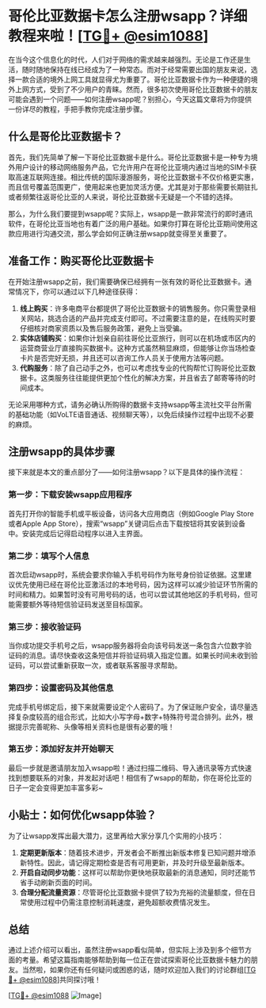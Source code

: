 # 哥伦比亚数据卡怎么注册wsapp？详细教程来啦！[[TG💪+ @esim1088](https://t.me/s/esim1088)]

在当今这个信息化的时代，人们对于网络的需求越来越强烈。无论是工作还是生活，随时随地保持在线已经成为了一种常态。而对于经常需要出国的朋友来说，选择一款合适的境外上网工具就显得尤为重要了。哥伦比亚数据卡作为一种便捷的境外上网方式，受到了不少用户的青睐。然而，很多初次使用哥伦比亚数据卡的朋友可能会遇到一个问题——如何注册wsapp呢？别担心，今天这篇文章将为你提供一份详尽的教程，手把手教你完成注册步骤。

## 什么是哥伦比亚数据卡？

首先，我们先简单了解一下哥伦比亚数据卡是什么。哥伦比亚数据卡是一种专为境外用户设计的移动网络服务产品，它允许用户在哥伦比亚境内通过当地的SIM卡获取高速互联网连接。相比传统的国际漫游服务，哥伦比亚数据卡不仅价格更实惠，而且信号覆盖范围更广，使用起来也更加灵活方便。尤其是对于那些需要长期驻扎或者频繁往返哥伦比亚的人来说，哥伦比亚数据卡无疑是一个不错的选择。

那么，为什么我们要提到wsapp呢？实际上，wsapp是一款非常流行的即时通讯软件，在哥伦比亚当地也有着广泛的用户基础。如果你打算在哥伦比亚期间使用这款应用进行沟通交流，那么学会如何正确注册wsapp就变得至关重要了。

## 准备工作：购买哥伦比亚数据卡

在开始注册wsapp之前，我们需要确保已经拥有一张有效的哥伦比亚数据卡。通常情况下，你可以通过以下几种途径获得：

1. **线上购买**：许多电商平台都提供了哥伦比亚数据卡的销售服务。你只需登录相关网站，挑选合适的产品并完成支付即可。不过需要注意的是，在线购买时要仔细核对商家资质以及售后服务政策，避免上当受骗。
2. **实体店铺购买**：如果你计划亲自前往哥伦比亚旅行，则可以在机场或市区内的运营商营业厅直接购买数据卡。这种方式虽然稍显麻烦，但能够让你当场检查卡片是否完好无损，并且还可以咨询工作人员关于使用方法等问题。
3. **代购服务**：除了自己动手之外，也可以考虑找专业的代购帮忙订购哥伦比亚数据卡。这类服务往往能提供更加个性化的解决方案，并且省去了邮寄等待的时间成本。

无论采用哪种方式，请务必确认所购得的数据卡支持wsapp等主流社交平台所需的基础功能（如VoLTE语音通话、视频聊天等），以免后续操作过程中出现不必要的麻烦。

## 注册wsapp的具体步骤

接下来就是本文的重点部分了——如何注册wsapp？以下是具体的操作流程：

### 第一步：下载安装wsapp应用程序

首先打开你的智能手机或平板设备，访问各大应用商店（例如Google Play Store或者Apple App Store），搜索“wsapp”关键词后点击下载按钮将其安装到设备中。安装完成后记得启动程序以进入主界面。

### 第二步：填写个人信息

首次启动wsapp时，系统会要求你输入手机号码作为账号身份验证依据。这里建议优先使用已经在哥伦比亚激活过的本地号码，因为这样可以减少验证环节所需的时间和精力。如果暂时没有可用号码的话，也可以尝试其他地区的手机号码，但可能需要额外等待短信验证码发送至目标国家。

### 第三步：接收验证码

当你成功提交手机号之后，wsapp服务器将会向该号码发送一条包含六位数字验证码的消息。请尽快查收这条短信并将验证码填入指定位置。如果长时间未收到验证码，可以尝试重新获取一次，或者联系客服寻求帮助。

### 第四步：设置密码及其他信息

完成手机号绑定后，接下来就需要设定个人密码了。为了保证账户安全，请尽量选择复杂度较高的组合形式，比如大小写字母+数字+特殊符号混合排列。此外，根据提示完善昵称、头像等相关资料也是很有必要的哦！

### 第五步：添加好友并开始聊天

最后一步就是邀请朋友加入wsapp啦！通过扫描二维码、导入通讯录等方式快速找到想要联系的对象，并发起对话吧！相信有了wsapp的帮助，你在哥伦比亚的日子一定会变得更加丰富多彩~

## 小贴士：如何优化wsapp体验？

为了让wsapp发挥出最大潜力，这里再给大家分享几个实用的小技巧：

1. **定期更新版本**：随着技术进步，开发者会不断推出新版本修复已知问题并增添新特性。因此，请记得定期检查是否有可用更新，并及时升级至最新版本。
2. **开启自动同步功能**：这样可以帮助你更快地获取最新的消息通知，同时还能节省手动刷新页面的时间。
3. **合理分配流量资源**：尽管哥伦比亚数据卡提供了较为充裕的流量额度，但在日常使用过程中仍需注意控制消耗速度，避免超额收费情况发生。

## 总结

通过上述介绍可以看出，虽然注册wsapp看似简单，但实际上涉及到多个细节方面的考量。希望这篇指南能够帮助到每一位正在尝试探索哥伦比亚数据卡魅力的朋友。当然啦，如果你还有任何疑问或困惑的话，随时欢迎加入我们的讨论群组[[TG💪+ @esim1088](https://t.me/s/esim1088)]共同探讨哦！

[[TG💪+ @esim1088](https://t.me/s/esim1088) ![Image](https://i.postimg.cc/4NQfJmqS/Snipaste-2025-05-13-00-14-12.png)]